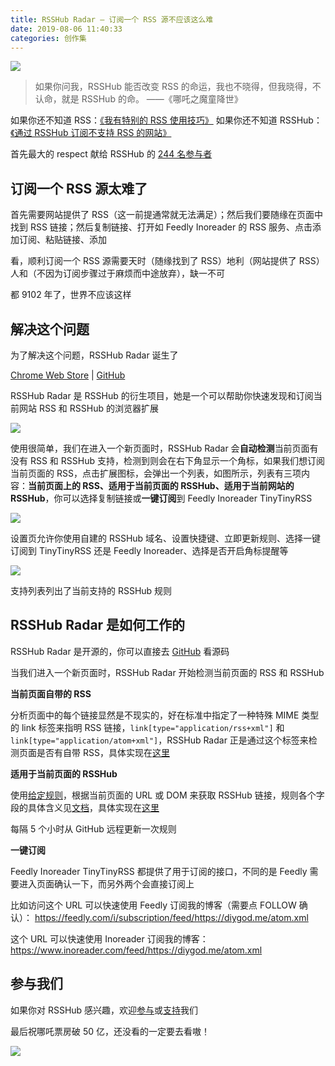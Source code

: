```yaml
---
title: RSSHub Radar — 订阅一个 RSS 源不应该这么难
date: 2019-08-06 11:40:33
categories: 创作集
---
```

![](https://diygod.me/images/rsshub-radar5.jpg)

> 如果你问我，RSSHub 能否改变 RSS 的命运，我也不晓得，但我晓得，不认命，就是 RSSHub 的命。 ——《哪吒之魔童降世》

如果你还不知道 RSS：[《我有特别的 RSS 使用技巧》](https://diygod.me/ohmyrss/)
如果你还不知道 RSSHub：[《通过 RSSHub 订阅不支持 RSS 的网站》](https://sspai.com/post/47100)

首先最大的 respect 献给 RSSHub 的 [244 名参与者](https://docs.rsshub.app/#contributors)

## 订阅一个 RSS 源太难了

首先需要网站提供了 RSS（这一前提通常就无法满足）；然后我们要随缘在页面中找到 RSS 链接；然后复制链接、打开如 Feedly Inoreader 的 RSS 服务、点击添加订阅、粘贴链接、添加

看，顺利订阅一个 RSS 源需要天时（随缘找到了 RSS）地利（网站提供了 RSS）人和（不因为订阅步骤过于麻烦而中途放弃），缺一不可

都 9102 年了，世界不应该这样

<!--more-->

## 解决这个问题

为了解决这个问题，RSSHub Radar 诞生了

[Chrome Web Store](https://chrome.google.com/webstore/detail/rsshub-radar/kefjpfngnndepjbopdmoebkipbgkggaa) | [GitHub](https://github.com/DIYgod/RSSHub-Radar)

RSSHub Radar 是 RSSHub 的衍生项目，她是一个可以帮助你快速发现和订阅当前网站 RSS 和 RSSHub 的浏览器扩展

![](/images/rsshub-radar1.jpg)

使用很简单，我们在进入一个新页面时，RSSHub Radar 会**自动检测**当前页面有没有 RSS 和 RSSHub 支持，检测到则会在右下角显示一个角标，如果我们想订阅当前页面的 RSS，点击扩展图标，会弹出一个列表，如图所示，列表有三项内容：**当前页面上的 RSS、适用于当前页面的 RSSHub、适用于当前网站的 RSSHub**，你可以选择复制链接或**一键订阅**到 Feedly Inoreader TinyTinyRSS

![](/images/rsshub-radar2.jpg)

设置页允许你使用自建的 RSSHub 域名、设置快捷键、立即更新规则、选择一键订阅到 TinyTinyRSS 还是 Feedly Inoreader、选择是否开启角标提醒等

![](/images/rsshub-radar3.jpg)

支持列表列出了当前支持的 RSSHub 规则

## RSSHub Radar 是如何工作的

RSSHub Radar 是开源的，你可以直接去 [GitHub](https://github.com/DIYgod/RSSHub-Radar) 看源码

当我们进入一个新页面时，RSSHub Radar 开始检测当前页面的 RSS 和 RSSHub

**当前页面自带的 RSS**

分析页面中的每个链接显然是不现实的，好在标准中指定了一种特殊 MIME 类型的 link 标签来指明 RSS 链接，`link[type="application/rss+xml"]` 和 `link[type="application/atom+xml"]`，RSSHub Radar 正是通过这个标签来检测页面是否有自带 RSS，具体实现在[这里](https://github.com/DIYgod/RSSHub-Radar/blob/master/src/js/content/utils.js#L14)

**适用于当前页面的 RSSHub**

使用[给定规则](https://github.com/DIYgod/RSSHub/blob/master/assets/radar-rules.js)，根据当前页面的 URL 或 DOM 来获取 RSSHub 链接，规则各个字段的具体含义见[文档](https://docs.rsshub.app/joinus/#%E6%8F%90%E4%BA%A4%E6%96%B0%E7%9A%84-rsshub-radar-%E8%A7%84%E5%88%99)，具体实现在[这里](https://github.com/DIYgod/RSSHub-Radar/blob/master/src/js/background/utils.js#L111)

每隔 5 个小时从 GitHub 远程更新一次规则

**一键订阅**

Feedly Inoreader TinyTinyRSS 都提供了用于订阅的接口，不同的是 Feedly 需要进入页面确认一下，而另外两个会直接订阅上

比如访问这个 URL 可以快速使用 Feedly 订阅我的博客（需要点 FOLLOW 确认）：
https://feedly.com/i/subscription/feed/https://diygod.me/atom.xml

这个 URL 可以快速使用 Inoreader 订阅我的博客：
https://www.inoreader.com/feed/https://diygod.me/atom.xml

## 参与我们

如果你对 RSSHub 感兴趣，欢迎[参与](https://docs.rsshub.app/joinus/)或[支持](https://docs.rsshub.app/support/)我们

最后祝哪吒票房破 50 亿，还没看的一定要去看嗷！

![](/images/rsshub-radar4.gif)